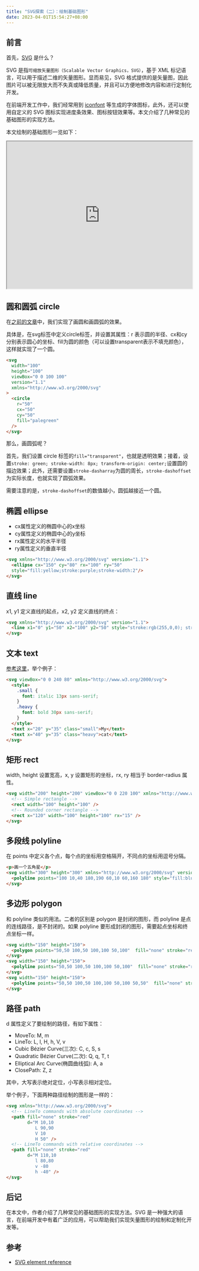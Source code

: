 ```yaml
---
title: "SVG探索（二）：绘制基础图形"
date: 2023-04-01T15:54:27+08:00
---
```


## 前言

首先，[SVG](https://developer.mozilla.org/zh-CN/docs/Web/SVG) 是什么？

SVG 是指`可缩放矢量图形（Scalable Vector Graphics，SVG）`，基于 XML 标记语言，可以用于描述二维的矢量图形。显而易见，SVG 格式提供的是矢量图，因此图片可以被无限放大而不失真或降低质量，并且可以方便地修改内容和进行定制化开发。

在前端开发工作中，我们经常用到 [iconfont](https://www.iconfont.cn/) 等生成的字体图标，此外，还可以使用自定义的 SVG 图标实现进度条效果、图标按钮效果等。本文介绍了几种常见的基础图形的实现方法。

本文绘制的基础图形一览如下：

<iframe class="code-editor-frame" data-code="code-editor-element" data-code-id="7216745400961597497" data-src="https://code.juejin.cn/pen/7216745400961597497" style="display: block;" loading="lazy" src="https://code.juejin.cn/pen/7216745400961597497" width="100%" height="400"></iframe> 

## 圆和圆弧 circle

在[之前的文章](https://juejin.cn/post/7216681666106769464)中，我们实现了画圆和画圆弧的效果。

具体是，在svg标签中定义circle标签，并设置其属性：r 表示圆的半径、cx和cy分别表示圆心的坐标、fill为圆的颜色（可以设置transparent表示不填充颜色），这样就实现了一个圆。

```html
<svg
  width="100"
  height="100"
  viewBox="0 0 100 100"
  version="1.1"
  xmlns="http://www.w3.org/2000/svg"
>
  <circle
    r="50"
    cx="50"
    cy="50"
    fill="palegreen"
  />
</svg>
```

那么，画圆弧呢？

首先，我们设置 circle 标签的`fill="transparent"`，也就是透明效果；接着，设置`stroke: green; stroke-width: 8px; transform-origin: center;`设置圆的描边效果；此外，还需要设置`stroke-dasharray`为圆的周长，`stroke-dashoffset`为实际长度，也就实现了圆弧效果。

需要注意的是，`stroke-dashoffset`的数值越小，圆弧越接近一个圆。

## 椭圆 ellipse

- cx属性定义的椭圆中心的x坐标
- cy属性定义的椭圆中心的y坐标
- rx属性定义的水平半径
- ry属性定义的垂直半径

```html
<svg xmlns="http://www.w3.org/2000/svg" version="1.1">
  <ellipse cx="150" cy="80" rx="100" ry="50"
  style="fill:yellow;stroke:purple;stroke-width:2"/>
</svg>
```

## 直线 line

x1, y1 定义直线的起点，x2, y2 定义直线的终点：

```html
<svg xmlns="http://www.w3.org/2000/svg" version="1.1">
  <line x1="0" y1="50" x2="100" y2="50" style="stroke:rgb(255,0,0); stroke-width:2"/>
</svg>
```

## 文本 text

[参考这里](https://developer.mozilla.org/en-US/docs/Web/SVG/Element/text)，举个例子：

```html
<svg viewBox="0 0 240 80" xmlns="http://www.w3.org/2000/svg">
  <style>
    .small {
      font: italic 13px sans-serif;
    }
    .heavy {
      font: bold 30px sans-serif;
    }
  </style>
  <text x="20" y="35" class="small">My</text>
  <text x="40" y="35" class="heavy">cat</text>
</svg>
```

## 矩形 rect

width, height 设置宽高，x, y 设置矩形的坐标，rx, ry 相当于 border-radius 属性。

```html
<svg width="200" height="200" viewBox="0 0 220 100" xmlns="http://www.w3.org/2000/svg">
  <!-- Simple rectangle -->
  <rect width="100" height="100" />
  <!-- Rounded corner rectangle -->
  <rect x="120" width="100" height="100" rx="15" />
</svg>
```

## 多段线 polyline

在 points 中定义各个点，每个点的坐标用空格隔开，不同点的坐标用逗号分隔。

```html
<p>画一个五角星</p>
<svg width="300" height="300" xmlns="http://www.w3.org/2000/svg" version="1.1">
  <polyline points="100 10,40 180,190 60,10 60,160 180" style="fill:blue;stroke:blue;stroke-width:1" />
</svg>
```

## 多边形 polygon

和 polyline 类似的用法。二者的区别是 polygon 是封闭的图形，而 polyline 是点的连线路径，是不封闭的。如果 polyline 要形成封闭的图形，需要起点坐标和终点坐标一样。

```html
<svg width="150" height="150">
  <polygon points="50,50 100,50 100,100 50,100"  fill="none" stroke="red" stroke-width="1" />
</svg>
<svg width="150" height="150">
  <polyline points="50,50 100,50 100,100 50,100"  fill="none" stroke="red" stroke-width="1" />
</svg>
<svg width="150" height="150">
  <polyline points="50,50 100,50 100,100 50,100 50,50"  fill="none" stroke="red" stroke-width="1" />
</svg>
```

## 路径 path

d 属性定义了要绘制的路径，有如下属性：

- MoveTo: M, m
- LineTo: L, l, H, h, V, v
- Cubic Bézier Curve(三次): C, c, S, s
- Quadratic Bézier Curve(二次): Q, q, T, t
- Elliptical Arc Curve(椭圆曲线弧): A, a
- ClosePath: Z, z

其中，大写表示绝对定位，小写表示相对定位。

举个例子，下面两种路径绘制的图形是一样的：

```html
<svg xmlns="http://www.w3.org/2000/svg">
  <!-- LineTo commands with absolute coordinates -->
  <path fill="none" stroke="red"
        d="M 10,10
           L 90,90
           V 10
           H 50" />
  <!-- LineTo commands with relative coordinates -->
  <path fill="none" stroke="red"
        d="M 110,10
           l 80,80
           v -80
           h -40" />
</svg>
```

## 后记

在本文中，作者介绍了几种常见的基础图形的实现方法。SVG 是一种强大的语言，在前端开发中有着广泛的应用，可以帮助我们实现矢量图形的绘制和定制化开发等。

## 参考

- [SVG element reference](https://developer.mozilla.org/en-US/docs/Web/SVG/Element)